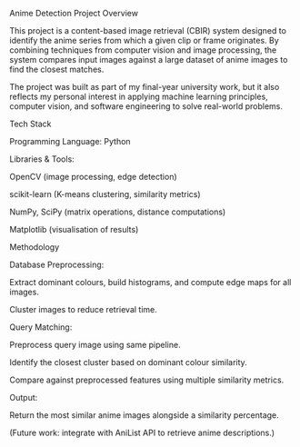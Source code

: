Anime Detection Project
Overview

This project is a content-based image retrieval (CBIR) system designed to identify the anime series from which a given clip or frame originates. By combining techniques from computer vision and image processing, the system compares input images against a large dataset of anime images to find the closest matches.

The project was built as part of my final-year university work, but it also reflects my personal interest in applying machine learning principles, computer vision, and software engineering to solve real-world problems.

Tech Stack

Programming Language: Python

Libraries & Tools:

OpenCV (image processing, edge detection)

scikit-learn (K-means clustering, similarity metrics)

NumPy, SciPy (matrix operations, distance computations)

Matplotlib (visualisation of results)

Methodology

Database Preprocessing:

Extract dominant colours, build histograms, and compute edge maps for all images.

Cluster images to reduce retrieval time.

Query Matching:

Preprocess query image using same pipeline.

Identify the closest cluster based on dominant colour similarity.

Compare against preprocessed features using multiple similarity metrics.

Output:

Return the most similar anime images alongside a similarity percentage.

(Future work: integrate with AniList API to retrieve anime descriptions.)
